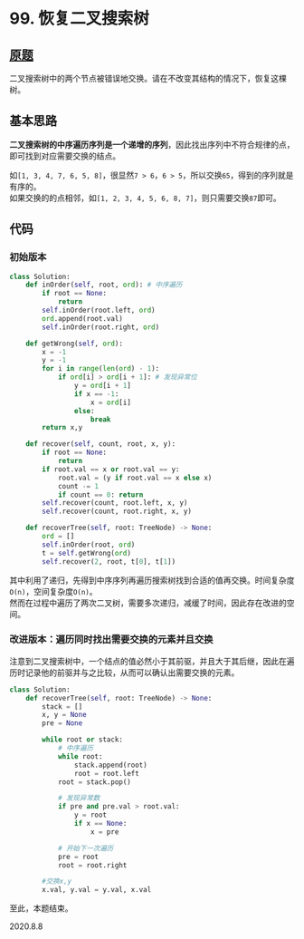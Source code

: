 # 99. 恢复二叉搜索树

## [原题](https://leetcode-cn.com/problems/recover-binary-search-tree/)

二叉搜索树中的两个节点被错误地交换。请在不改变其结构的情况下，恢复这棵树。

## 基本思路

__二叉搜索树的中序遍历序列是一个递增的序列__，因此找出序列中不符合规律的点，即可找到对应需要交换的结点。

如`[1, 3, 4, 7, 6, 5, 8]`，很显然`7 > 6`，`6 > 5`，所以交换`65`，得到的序列就是有序的。  
如果交换的的点相邻，如`[1, 2, 3, 4, 5, 6, 8, 7]`，则只需要交换`87`即可。

## 代码

### 初始版本

```Python
class Solution:
    def inOrder(self, root, ord): # 中序遍历
        if root == None:
            return
        self.inOrder(root.left, ord)
        ord.append(root.val)
        self.inOrder(root.right, ord)

    def getWrong(self, ord):
        x = -1
        y = -1
        for i in range(len(ord) - 1):
            if ord[i] > ord[i + 1]: # 发现异常位
                y = ord[i + 1]
                if x == -1:
                    x = ord[i]
                else:
                    break
        return x,y

    def recover(self, count, root, x, y):
        if root == None:
            return
        if root.val == x or root.val == y:
            root.val = (y if root.val == x else x)
            count -= 1
            if count == 0: return
        self.recover(count, root.left, x, y)
        self.recover(count, root.right, x, y)

    def recoverTree(self, root: TreeNode) -> None:
        ord = []
        self.inOrder(root, ord)
        t = self.getWrong(ord)
        self.recover(2, root, t[0], t[1])
```

其中利用了递归，先得到中序序列再遍历搜索树找到合适的值再交换。时间复杂度`O(n)`，空间复杂度`O(n)`。  
然而在过程中遍历了两次二叉树，需要多次递归，减缓了时间，因此存在改进的空间。

### 改进版本：遍历同时找出需要交换的元素并且交换

注意到二叉搜索树中，一个结点的值必然小于其前驱，并且大于其后继，因此在遍历时记录他的前驱并与之比较，从而可以确认出需要交换的元素。

```Python
class Solution:
    def recoverTree(self, root: TreeNode) -> None:
        stack = []
        x, y = None
        pre = None

        while root or stack:
            # 中序遍历
            while root:
                stack.append(root)
                root = root.left
            root = stack.pop()

            # 发现异常数
            if pre and pre.val > root.val:
                y = root
                if x == None:
                    x = pre

            # 开始下一次遍历
            pre = root
            root = root.right

        #交换x,y
        x.val, y.val = y.val, x.val
```

至此，本题结束。

2020.8.8
